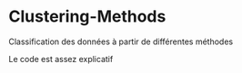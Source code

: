 # Clustering-Methods

Classification des données à partir de différentes méthodes

Le code est assez explicatif
